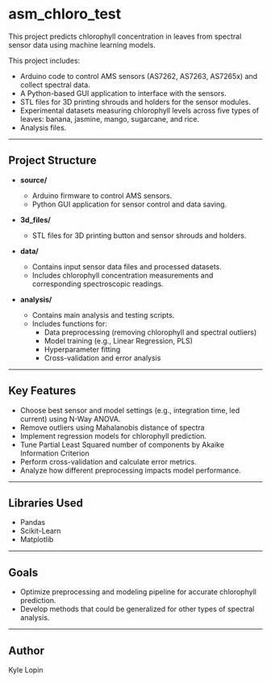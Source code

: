 # asm_chloro_test

This project predicts chlorophyll concentration in leaves from spectral sensor data using machine learning models.  

This project includes:
- Arduino code to control AMS sensors (AS7262, AS7263, AS7265x) and collect spectral data. 
- A Python-based GUI application to interface with the sensors.
- STL files for 3D printing shrouds and holders for the sensor modules.
- Experimental datasets measuring chlorophyll levels across five types of leaves: banana, jasmine, mango, sugarcane, and rice.
- Analysis files.

---

## Project Structure

- **source/**
  - Arduino firmware to control AMS sensors.
  - Python GUI application for sensor control and data saving.

- **3d_files/**
  - STL files for 3D printing button and sensor shrouds and holders.

- **data/**
  - Contains input sensor data files and processed datasets.
  - Includes chlorophyll concentration measurements and corresponding spectroscopic readings.

- **analysis/**
  - Contains main analysis and testing scripts.
  - Includes functions for:
    - Data preprocessing (removing chlorophyll and spectral outliers)
    - Model training (e.g., Linear Regression, PLS)
    - Hyperparameter fitting
    - Cross-validation and error analysis

---

## Key Features

- Choose best sensor and model settings (e.g., integration time, led current) using N-Way ANOVA.
- Remove outliers using Mahalanobis distance of spectra
- Implement regression models for chlorophyll prediction.
- Tune Partial Least Squared number of components by Akaike Information Criterion
- Perform cross-validation and calculate error metrics.
- Analyze how different preprocessing impacts model performance.

---

## Libraries Used

- Pandas
- Scikit-Learn
- Matplotlib

---

## Goals

- Optimize preprocessing and modeling pipeline for accurate chlorophyll prediction.
- Develop methods that could be generalized for other types of spectral analysis.

---

## Author

Kyle Lopin
